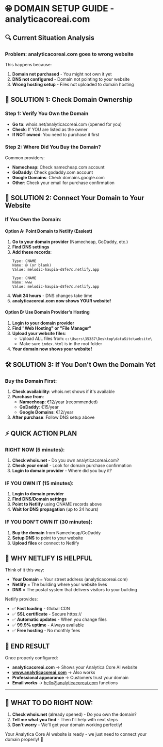 # 🌐 DOMAIN SETUP GUIDE - analyticacoreai.com

## 🔍 Current Situation Analysis

### Problem: analyticacoreai.com goes to wrong website
This happens because:
1. **Domain not purchased** - You might not own it yet
2. **DNS not configured** - Domain not pointing to your website
3. **Wrong hosting setup** - Files not uploaded to domain hosting

## 🎯 SOLUTION 1: Check Domain Ownership

### Step 1: Verify You Own the Domain
- **Go to**: whois.net/analyticacoreai.com (opened for you)
- **Check**: If YOU are listed as the owner
- **If NOT owned**: You need to purchase it first

### Step 2: Where Did You Buy the Domain?
Common providers:
- **Namecheap**: Check namecheap.com account
- **GoDaddy**: Check godaddy.com account  
- **Google Domains**: Check domains.google.com
- **Other**: Check your email for purchase confirmation

## 🚀 SOLUTION 2: Connect Your Domain to Your Website

### If You Own the Domain:

#### Option A: Point Domain to Netlify (Easiest)
1. **Go to your domain provider** (Namecheap, GoDaddy, etc.)
2. **Find DNS settings**
3. **Add these records**:
   ```
   Type: CNAME
   Name: @ (or blank)
   Value: melodic-haupia-d8fe7c.netlify.app
   
   Type: CNAME
   Name: www
   Value: melodic-haupia-d8fe7c.netlify.app
   ```
4. **Wait 24 hours** - DNS changes take time
5. **analyticacoreai.com now shows YOUR website!**

#### Option B: Use Domain Provider's Hosting
1. **Login to your domain provider**
2. **Find "Web Hosting" or "File Manager"**
3. **Upload your website files**:
   - Upload ALL files from: `c:\Users\35387\Desktop\dataSite\website\`
   - Make sure `index.html` is in the root folder
4. **Your domain now shows your website!**

## 🛠️ SOLUTION 3: If You Don't Own the Domain Yet

### Buy the Domain First:
1. **Check availability**: whois.net shows if it's available
2. **Purchase from**:
   - **Namecheap**: €12/year (recommended)
   - **GoDaddy**: €15/year
   - **Google Domains**: €12/year
3. **After purchase**: Follow DNS setup above

## ⚡ QUICK ACTION PLAN

### RIGHT NOW (5 minutes):
1. **Check whois.net** - Do you own analyticacoreai.com?
2. **Check your email** - Look for domain purchase confirmation
3. **Login to domain provider** - Where did you buy it?

### IF YOU OWN IT (15 minutes):
1. **Login to domain provider**
2. **Find DNS/Domain settings**
3. **Point to Netlify** using CNAME records above
4. **Wait for DNS propagation** (up to 24 hours)

### IF YOU DON'T OWN IT (30 minutes):
1. **Buy the domain** from Namecheap/GoDaddy
2. **Setup DNS** to point to your website
3. **Upload files** or connect to Netlify

## 🎯 WHY NETLIFY IS HELPFUL

Think of it this way:
- **Your Domain** = Your street address (analyticacoreai.com)
- **Netlify** = The building where your website lives
- **DNS** = The postal system that delivers visitors to your building

Netlify provides:
- ✅ **Fast loading** - Global CDN
- ✅ **SSL certificate** - Secure https://
- ✅ **Automatic updates** - When you change files
- ✅ **99.9% uptime** - Always available
- ✅ **Free hosting** - No monthly fees

## 🚀 END RESULT

Once properly configured:
- **analyticacoreai.com** → Shows your Analytica Core AI website
- **www.analyticacoreai.com** → Also works
- **Professional appearance** → Customers trust your domain
- **Email works** → hello@analyticacoreai.com functions

---

## 🎯 WHAT TO DO RIGHT NOW:

1. **Check whois.net** (already opened) - Do you own the domain?
2. **Tell me what you find** - Then I'll help with next steps
3. **Don't worry** - We'll get your domain working perfectly!

Your Analytica Core AI website is ready - we just need to connect your domain properly! 🚀
